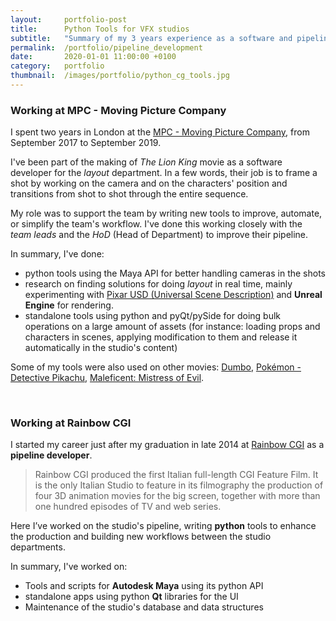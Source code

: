 ```yaml
---
layout:     portfolio-post
title:      Python Tools for VFX studios
subtitle:   "Summary of my 3 years experience as a software and pipeline developer in the VFX and Animation industry. I've designed and built tools in python using Autodesk Maya, Nuke, and Katana API."
permalink:  /portfolio/pipeline_development
date:       2020-01-01 11:00:00 +0100
category:   portfolio
thumbnail:  /images/portfolio/python_cg_tools.jpg
---
```


### Working at MPC - Moving Picture Company

I spent two years in London at the [MPC - Moving Picture Company]("https://www.mpcfilm.com/"), from September 2017 to September 2019.

I've been part of the making of *The Lion King* movie as a software developer for the *layout* department.
In a few words, their job is to frame a shot by working on the camera and on the characters' position and transitions from shot to shot through the entire sequence.

My role was to support the team by writing new tools to improve, automate, or simplify the team's workflow. I've done this working closely with the *team leads* and the *HoD* (Head of Department) to improve their pipeline.

In summary, I've done:

- python tools using the Maya API for better handling cameras in the shots
- research on finding solutions for doing *layout* in real time, mainly experimenting with [Pixar USD (Universal Scene Description)](https://graphics.pixar.com/usd/docs/index.html) and **Unreal Engine** for rendering.
- standalone tools using python and pyQt/pySide for doing bulk operations on a large amount of assets (for instance: loading props and characters in scenes, applying modification to them and release it automatically in the studio's content)

Some of my tools were also used on other movies: [Dumbo](https://movies.disney.com/dumbo-2019), [Pokémon - Detective Pikachu](https://www.imdb.com/title/tt5884052/), [Maleficent: Mistress of Evil](https://www.imdb.com/title/tt4777008/).

<br>

### Working at Rainbow CGI

I started my career just after my graduation in late 2014 at [Rainbow CGI](https://www.rbw-cgi.it/en/home/) as a **pipeline developer**.

<blockquote cite="https://www.rbw-cgi.it/en/about-us/">
Rainbow CGI produced the first Italian full-length CGI Feature Film. It is the only Italian Studio to feature in its filmography the production of four 3D animation movies for the big screen, together with more than one hundred episodes of TV and web series. 
</blockquote>

Here I’ve worked on the studio's pipeline, writing **python** tools to enhance the production and building new workflows between the studio departments.

In summary, I've worked on:

- Tools and scripts for **Autodesk Maya** using its python API
- standalone apps using python **Qt** libraries for the UI
- Maintenance of the studio's database and data structures
